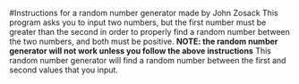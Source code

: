 #Instructions for a random number generator made by John Zosack
This program asks you to input two numbers, but the first number must be greater than the second in order to properly find a random number between the two numbers, and both must be positive. 
**NOTE: the random number generator will not work unless you follow the above instructions**
This random number generator will find a random number between the first and second values that you input.